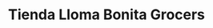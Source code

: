 ---
title: "Tienda Lloma Bonita Grocers"
url: /siler-city/tienda-lloma-bonita-grocers/
shop: convenience
---